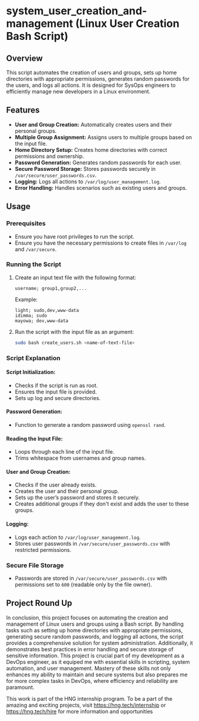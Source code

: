 # system_user_creation_and-management (Linux User Creation Bash Script)

## Overview
This script automates the creation of users and groups, sets up home directories with appropriate permissions, generates random passwords for the users, and logs all actions. It is designed for SysOps engineers to efficiently manage new developers in a Linux environment.

## Features
- **User and Group Creation:** Automatically creates users and their personal groups.
- **Multiple Group Assignment:** Assigns users to multiple groups based on the input file.
- **Home Directory Setup:** Creates home directories with correct permissions and ownership.
- **Password Generation:** Generates random passwords for each user.
- **Secure Password Storage:** Stores passwords securely in `/var/secure/user_passwords.csv`.
- **Logging:** Logs all actions to `/var/log/user_management.log`.
- **Error Handling:** Handles scenarios such as existing users and groups.

## Usage

### Prerequisites
- Ensure you have root privileges to run the script.
- Ensure you have the necessary permissions to create files in `/var/log` and `/var/secure`.

### Running the Script
1. Create an input text file with the following format:
    ```
    username; group1,group2,...
    ```
    Example:
    ```
    light; sudo,dev,www-data
    idimma; sudo
    mayowa; dev,www-data
    ```

2. Run the script with the input file as an argument:
    ```bash
    sudo bash create_users.sh <name-of-text-file>
    ```
### Script Explanation

#### Script Initialization:
- Checks if the script is run as root.
- Ensures the input file is provided.
- Sets up log and secure directories.

#### Password Generation:
- Function to generate a random password using `openssl rand`.

#### Reading the Input File:
- Loops through each line of the input file.
- Trims whitespace from usernames and group names.

#### User and Group Creation:
- Checks if the user already exists.
- Creates the user and their personal group.
- Sets up the user’s password and stores it securely.
- Creates additional groups if they don't exist and adds the user to these groups.

#### Logging:
- Logs each action to `/var/log/user_management.log`.
- Stores user passwords in `/var/secure/user_passwords.csv` with restricted permissions.

### Secure File Storage
- Passwords are stored in `/var/secure/user_passwords.csv` with permissions set to `600` (readable only by the file owner).

## Project Round Up
In conclusion, this project focuses on automating the creation and management of Linux users and groups using a Bash script. By handling tasks such as setting up home directories with appropriate permissions, generating secure random passwords, and logging all actions, the script provides a comprehensive solution for system administration. Additionally, it demonstrates best practices in error handling and secure storage of sensitive information. This project is crucial part of my development as a DevOps engineer, as it equiped me with essential skills in scripting, system automation, and user management. Mastery of these skills not only enhances my ability to maintain and secure systems but also prepares me for more complex tasks in DevOps, where efficiency and reliability are paramount.







This work is part of the HNG internship program. To be a part of the amazing and exciting projects, visit  https://hng.tech/internship or https://hng.tech/hire for more information and opportunities

